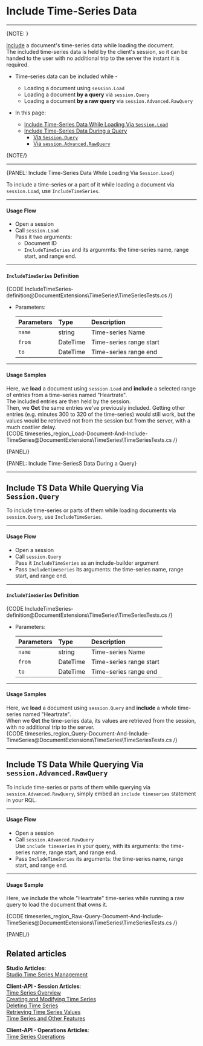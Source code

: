 ﻿# Include Time-Series Data 
---

{NOTE: }

[Include](../../../client-api/session/loading-entities#load-with-includes) 
a document's time-series data while loading the document.  
The included time-series data is held by the client's session, 
so it can be handed to the user with no additional trip to the 
server the instant it is required.  

* Time-series data can be included while -  
   * Loading a document using `session.Load`  
   * Loading a document **by a query** via `session.Query`  
   * Loading a document **by a raw query** via `session.Advanced.RawQuery`  

* In this page:  
  * [Include Time-Series Data While Loading Via `Session.Load`](../../../../document-extensions/timeseries/client-api/session-methods/include-ts-data#include-time-series-data-while-loading-via-session.load)  
  * [Include Time-Series Data During a Query](../../../../document-extensions/timeseries/client-api/session-methods/include-ts-data#include-time-seriess-data-during-a-query)  
     * [Via `Session.Query`](../../../../document-extensions/timeseries/client-api/session-methods/include-ts-data#include-ts-data-while-querying-via-)  
     * [Via `session.Advanced.RawQuery`](../../../../document-extensions/timeseries/client-api/session-methods/include-ts-data#include-ts-data-while-querying-via--1)  

{NOTE/}

---

{PANEL: Include Time-Series Data While Loading Via `Session.Load`}

To include a time-series or a part of it while loading a document 
via `session.Load`, use `IncludeTimeSeries`.  

---

#### Usage Flow  

* Open a session  
* Call `session.Load`  
  Pass it two arguments:  
   * Document ID  
   * `IncludeTimeSeries` and its argumrnts: the time-series name, range start, and range end.  

---

#### `IncludeTimeSeries` Definition

{CODE IncludeTimeSeries-definition@DocumentExtensions\TimeSeries\TimeSeriesTests.cs /}

* Parameters:  

     | Parameters | Type | Description |
     |:-------------|:-------------|:-------------|
     | `name` | string | Time-series Name |
     | `from` | DateTime | Time-series range start |
     | `to` | DateTime | Time-series range end |

---

#### Usage Samples  

Here, we **load** a document using `session.Load` and **include** 
a selected range of entries from a time-series named "Heartrate".  
The included entries are then held by the session.  
Then, we **Get** the same entries we've previously included. 
Getting other entries (e.g. minutes 300 to 320 of the time-series) 
would still work, but the values would be retrieved not from 
the session but from the server, with a much costlier delay.  
{CODE timeseries_region_Load-Document-And-Include-TimeSeries@DocumentExtensions\TimeSeries\TimeSeriesTests.cs /}

{PANEL/}

{PANEL: Include Time-SeriesS Data During a Query}

---

## Include TS Data While Querying Via `Session.Query`  

To include time-series or parts of them while loading documents 
via `session.Query`, use `IncludeTimeSeries`.  

---

#### Usage Flow  

* Open a session  
* Call `session.Query`  
  Pass it `IncludeTimeSeries` as an include-builder argument  
* Pass `IncludeTimeSeries` its arguments: the time-series name, range start, and range end.  

---

#### `IncludeTimeSeries` Definition

{CODE IncludeTimeSeries-definition@DocumentExtensions\TimeSeries\TimeSeriesTests.cs /}

* Parameters:  

     | Parameters | Type | Description |
     |:-------------|:-------------|:-------------|
     | `name` | string | Time-series Name |
     | `from` | DateTime | Time-series range start |
     | `to` | DateTime | Time-series range end |

---

#### Usage Samples  

Here, we **load** a document using `session.Query` and **include** 
a whole time-series named "Heartrate".  
When we **Get** the time-series data, its values are retrieved 
from the session, with no additional trip to the server.  
{CODE timeseries_region_Query-Document-And-Include-TimeSeries@DocumentExtensions\TimeSeries\TimeSeriesTests.cs /}

---

## Include TS Data While Querying Via `session.Advanced.RawQuery`  


To include time-series or parts of them while querying via `session.Advanced.RawQuery`, 
simply embed an `include timeseries` statement in your RQL.  

---

#### Usage Flow  

* Open a session  
* Call `session.Advanced.RawQuery`  
  Use `include timeseries` in your query, with its arguments: the time-series name, range start, and range end.  
* Pass `IncludeTimeSeries` its arguments: the time-series name, range start, and range end.  

---

#### Usage Sample

Here, we include the whole "Heartrate" time-series while running a raw query to 
load the document that owns it.  

{CODE timeseries_region_Raw-Query-Document-And-Include-TimeSeries@DocumentExtensions\TimeSeries\TimeSeriesTests.cs /}

{PANEL/}

## Related articles
**Studio Articles**:  
[Studio Time Series Management]()  

**Client-API - Session Articles**:  
[Time Series Overview]()  
[Creating and Modifying Time Series]()  
[Deleting Time Series]()  
[Retrieving Time Series Values]()  
[Time Series and Other Features]()  

**Client-API - Operations Articles**:  
[Time Series Operations]()  
